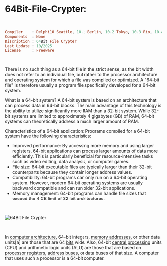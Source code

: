 # 64Bit-File-Crypter:

</br>

```ruby
Compiler    : Delphi10 Seattle, 10.1 Berlin, 10.2 Tokyo, 10.3 Rio, 10.4 Sydney, 11 Alexandria, 12 Athens
Components  : None
Discription : 64Bit File Crypter
Last Update : 10/2025
License     : Freeware
```

</br>

There is no such thing as a 64-bit file in the strict sense, as the bit width does not refer to an individual file, but rather to the processor architecture and operating system for which a file was compiled or optimized. A "64-bit file" is therefore usually a program file specifically developed for a 64-bit system.

What is a 64-bit system?
A 64-bit system is based on an architecture that can process data in 64-bit blocks. The main advantage of this technology is the ability to utilize significantly more RAM than a 32-bit system. While 32-bit systems are limited to approximately 4 gigabytes (GB) of RAM, 64-bit systems can theoretically address a much larger amount of RAM.

Characteristics of a 64-bit application:
Programs compiled for a 64-bit system have the following characteristics:
* Improved performance: By accessing more memory and using larger registers, 64-bit applications can process larger amounts of data more efficiently. This is particularly beneficial for resource-intensive tasks such as video editing, data analysis, or computer games.
* File size: 64-bit executable files are typically larger than their 32-bit counterparts because they contain longer address values.
* Compatibility: 64-bit programs can only run on a 64-bit operating system. However, modern 64-bit operating systems are usually backward compatible and can run older 32-bit applications.
* Memory management: 64-bit programs can handle file sizes that exceed the 4 GB limit of 32-bit architectures.

</br>

![64Bit File Crypter](https://github.com/user-attachments/assets/9d1807e6-5b3a-4112-bb32-66957291432f)

</br>

In [computer architecture](https://en.wikipedia.org/wiki/Computer_architecture), 64-bit integers, [memory addresses](https://en.wikipedia.org/wiki/Memory_address), or other data units[a] are those that are 64 [bits](https://en.wikipedia.org/wiki/Bit) wide. Also, 64-bit [central processing](https://en.wikipedia.org/wiki/Central_processing_unit) units (CPU) and arithmetic logic units (ALU) are those that are based on [processor registers](https://en.wikipedia.org/wiki/Processor_register), [address buses](https://en.wikipedia.org/wiki/Bus_(computing)#Address_bus), or data buses of that size. A computer that uses such a processor is a 64-bit computer.







